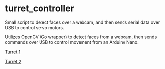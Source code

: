 # turret_controller
Small script to detect faces over a webcam, and then sends serial data over USB to control servo motors.

Utilizes OpenCV (Go wrapper) to detect faces from a webcam, then sends commands over USB to control movement from an Arduino Nano.

[Turret 1](turret1.jpg)


[Turret 2](turret2.jpg)
